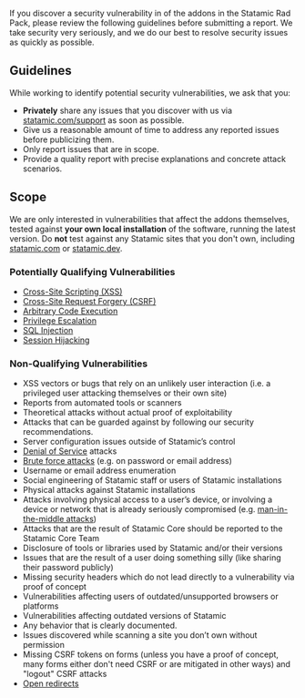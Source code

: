 If you discover a security vulnerability in of the addons in the Statamic Rad Pack, please review the following guidelines before submitting a report. We take security very seriously, and we do our best to resolve security issues as quickly as possible.

## Guidelines
While working to identify potential security vulnerabilities, we ask that you:

- **Privately** share any issues that you discover with us via [statamic.com/support](https://statamic.com/support) as soon as possible.
- Give us a reasonable amount of time to address any reported issues before publicizing them.
- Only report issues that are in scope.
- Provide a quality report with precise explanations and concrete attack scenarios.

## Scope
We are only interested in vulnerabilities that affect the addons themselves, tested against **your own local installation** of the software, running the latest version. Do **not** test against any Statamic sites that you don't own, including [statamic.com](https:/statamic.com) or [statamic.dev](https://statamic.dev).

### Potentially Qualifying Vulnerabilities

- [Cross-Site Scripting (XSS)](https://en.wikipedia.org/wiki/Cross-site_scripting)
- [Cross-Site Request Forgery (CSRF)](https://en.wikipedia.org/wiki/Cross-site_request_forgery)
- [Arbitrary Code Execution](https://en.wikipedia.org/wiki/Arbitrary_code_execution)
- [Privilege Escalation](https://en.wikipedia.org/wiki/Privilege_escalation)
- [SQL Injection](https://en.wikipedia.org/wiki/SQL_injection)
- [Session Hijacking](https://en.wikipedia.org/wiki/Session_hijacking)

### Non-Qualifying Vulnerabilities

- XSS vectors or bugs that rely on an unlikely user interaction (i.e. a privileged user attacking themselves or their own site)
- Reports from automated tools or scanners
- Theoretical attacks without actual proof of exploitability
- Attacks that can be guarded against by following our security recommendations.
- Server configuration issues outside of Statamic’s control
- [Denial of Service](https://en.wikipedia.org/wiki/Denial-of-service_attack) attacks
- [Brute force attacks](https://en.wikipedia.org/wiki/Brute-force_attack) (e.g. on password or email address)
- Username or email address enumeration
- Social engineering of Statamic staff or users of Statamic installations
- Physical attacks against Statamic installations
- Attacks involving physical access to a user’s device, or involving a device or network that is already seriously compromised (e.g. [man-in-the-middle attacks](https://en.wikipedia.org/wiki/Man-in-the-middle_attack))
- Attacks that are the result of Statamic Core should be reported to the Statamic Core Team
- Disclosure of tools or libraries used by Statamic and/or their versions
- Issues that are the result of a user doing something silly (like sharing their password publicly)
- Missing security headers which do not lead directly to a vulnerability via proof of concept
- Vulnerabilities affecting users of outdated/unsupported browsers or platforms
- Vulnerabilities affecting outdated versions of Statamic
- Any behavior that is clearly documented.
- Issues discovered while scanning a site you don’t own without permission
- Missing CSRF tokens on forms (unless you have a proof of concept, many forms either don't need CSRF or are mitigated in other ways) and "logout" CSRF attacks
- [Open redirects](https://cheatsheetseries.owasp.org/cheatsheets/Unvalidated_Redirects_and_Forwards_Cheat_Sheet.html)
